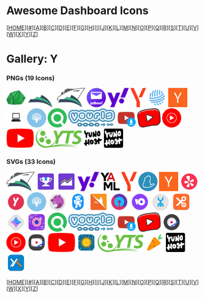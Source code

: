 # Awesome Dashboard Icons

[[HOME](..)][[#](gallery.md)][[A](gallery-a.md)][[B](gallery-b.md)][[C](gallery-c.md)][[D](gallery-d.md)][[E](gallery-e.md)][[F](gallery-f.md)][[G](gallery-g.md)][[H](gallery-h.md)][[I](gallery-i.md)][[J](gallery-j.md)][[K](gallery-k.md)][[L](gallery-l.md)][[M](gallery-m.md)][[N](gallery-n.md)][[O](gallery-o.md)][[P](gallery-p.md)][[Q](gallery-q.md)][[R](gallery-r.md)][[S](gallery-s.md)][[T](gallery-t.md)][[U](gallery-u.md)][[V](gallery-v.md)][[W](gallery-w.md)][[X](gallery-x.md)][[Y](gallery-y.md)][[Z](gallery-z.md)]

# Gallery: Y

### PNGs (19 Icons)

<img src="../icons/yaade.png" alt="yaade" height="50"> <img src="../icons/yacht-light.png" alt="yacht-light" height="50"> <img src="../icons/yacht.png" alt="yacht" height="50"> <img src="../icons/yahoo-mail.png" alt="yahoo-mail" height="50"> <img src="../icons/yahoo.png" alt="yahoo" height="50"> <img src="../icons/yandex.png" alt="yandex" height="50"> <img src="../icons/yarn-social.png" alt="yarn-social" height="50"> <img src="../icons/ycombinator.png" alt="ycombinator" height="50"> <img src="../icons/ymarks.png" alt="ymarks" height="50"> <img src="../icons/ynab.png" alt="ynab" height="50"> <img src="../icons/your-spotify.png" alt="your-spotify" height="50"> <img src="../icons/yourls-logo.png" alt="yourls-logo" height="50"> <img src="../icons/youtube-dl.png" alt="youtube-dl" height="50"> <img src="../icons/youtube-kids.png" alt="youtube-kids" height="50"> <img src="../icons/youtube-music.png" alt="youtube-music" height="50"> <img src="../icons/youtube.png" alt="youtube" height="50"> <img src="../icons/yts.png" alt="yts" height="50"> <img src="../icons/yunohost-light.png" alt="yunohost-light" height="50"> <img src="../icons/yunohost.png" alt="yunohost" height="50">

### SVGs (33 Icons)

<img src="../icons/yacht.svg" alt="yacht" height="50"> <img src="../icons/yahoo-fantasy.svg" alt="yahoo-fantasy" height="50"> <img src="../icons/yahoo-finance.svg" alt="yahoo-finance" height="50"> <img src="../icons/yahoo.svg" alt="yahoo" height="50"> <img src="../icons/yaml.svg" alt="yaml" height="50"> <img src="../icons/yandex.svg" alt="yandex" height="50"> <img src="../icons/yarn.svg" alt="yarn" height="50"> <img src="../icons/ycombinator.svg" alt="ycombinator" height="50"> <img src="../icons/yelp.svg" alt="yelp" height="50"> <img src="../icons/yemeksepeti.svg" alt="yemeksepeti" height="50"> <img src="../icons/ynab.svg" alt="ynab" height="50"> <img src="../icons/yo-browser.svg" alt="yo-browser" height="50"> <img src="../icons/yoga.svg" alt="yoga" height="50"> <img src="../icons/yolo-browser.svg" alt="yolo-browser" height="50"> <img src="../icons/yono-sbi.svg" alt="yono-sbi" height="50"> <img src="../icons/yoomoney.svg" alt="yoomoney" height="50"> <img src="../icons/yota.svg" alt="yota" height="50"> <img src="../icons/youcut.svg" alt="youcut" height="50"> <img src="../icons/youla.svg" alt="youla" height="50"> <img src="../icons/youperfect.svg" alt="youperfect" height="50"> <img src="../icons/your-spotify.svg" alt="your-spotify" height="50"> <img src="../icons/yourls-logo.svg" alt="yourls-logo" height="50"> <img src="../icons/youtube-dl.svg" alt="youtube-dl" height="50"> <img src="../icons/youtube-kids.svg" alt="youtube-kids" height="50"> <img src="../icons/youtube-music-vanced.svg" alt="youtube-music-vanced" height="50"> <img src="../icons/youtube-music.svg" alt="youtube-music" height="50"> <img src="../icons/youtube-vanced.svg" alt="youtube-vanced" height="50"> <img src="../icons/youtube.svg" alt="youtube" height="50"> <img src="../icons/yowindow.svg" alt="yowindow" height="50"> <img src="../icons/yts.svg" alt="yts" height="50"> <img src="../icons/yuka.svg" alt="yuka" height="50"> <img src="../icons/yunohost.svg" alt="yunohost" height="50"> <img src="../icons/yurtici-kargo.svg" alt="yurtici-kargo" height="50">

[[HOME](..)][[#](gallery.md)][[A](gallery-a.md)][[B](gallery-b.md)][[C](gallery-c.md)][[D](gallery-d.md)][[E](gallery-e.md)][[F](gallery-f.md)][[G](gallery-g.md)][[H](gallery-h.md)][[I](gallery-i.md)][[J](gallery-j.md)][[K](gallery-k.md)][[L](gallery-l.md)][[M](gallery-m.md)][[N](gallery-n.md)][[O](gallery-o.md)][[P](gallery-p.md)][[Q](gallery-q.md)][[R](gallery-r.md)][[S](gallery-s.md)][[T](gallery-t.md)][[U](gallery-u.md)][[V](gallery-v.md)][[W](gallery-w.md)][[X](gallery-x.md)][[Y](gallery-y.md)][[Z](gallery-z.md)]

